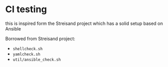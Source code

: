 # CI testing 

this is inspired form the Streisand project which has a solid setup based on Ansible

Borrowed from Streisand project:
- `shellcheck.sh` 
- `yamlcheck.sh`
- `util/ansible_check.sh`

